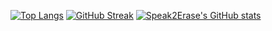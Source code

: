 [![Top Langs](https://github-readme-stats.vercel.app/api/top-langs/?username=Speak2Erase&theme=dark&count_private=true&include_all_commits=true)](https://github.com/anuraghazra/github-readme-stats)
[![GitHub Streak](https://github-readme-streak-stats.herokuapp.com?user=Speak2Erase&date_format=M%20j%5B%2C%20Y%5D&theme=dark&count_private=true&include_all_commits=true)](https://github.com/Speak2Erase)
[![Speak2Erase's GitHub stats](https://github-readme-stats.anuraghazra1.vercel.app/api?username=Speak2Erase&count_private=true&include_all_commits=true&hide=contribs&show_icons=true&theme=dark)](https://github.com/Speak2Erase)

<!--
**Speak2Erase/Speak2Erase** is a ✨ _special_ ✨ repository because its `README.md` (this file) appears on your GitHub profile.
